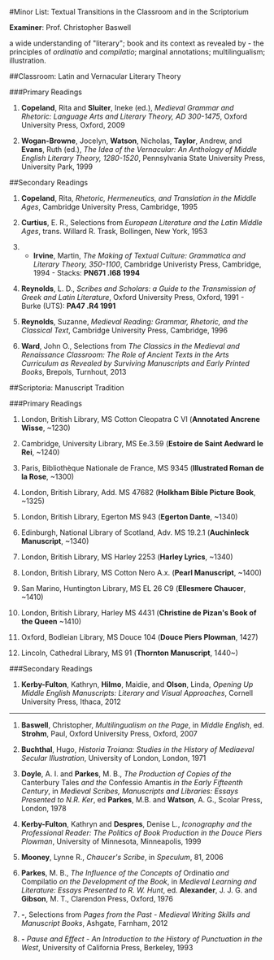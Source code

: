 #Minor List: Textual Transitions in the Classroom and in the Scriptorium

__Examiner__: Prof. Christopher Baswell

a wide understanding of "literary"; book and its context as revealed by - the principles of _ordinatio_ and _compilatio_; marginal annotations; multilingualism; illustration.

##Classroom: Latin and Vernacular Literary Theory 

###Primary Readings

1. __Copeland__, Rita and __Sluiter__, Ineke (ed.), _Medieval Grammar and Rhetoric: Language Arts and Literary Theory, AD 300-1475_, Oxford University Press, Oxford, 2009

1. __Wogan-Browne__, Jocelyn, __Watson__, Nicholas, __Taylor__, Andrew, and __Evans__, Ruth (ed.), _The Idea of the Vernacular: An Anthology of Middle English Literary Theory, 1280-1520_, Pennsylvania State University Press, University Park, 1999

##Secondary Readings

1. __Copeland__, Rita, _Rhetoric, Hermeneutics, and Translation in the Middle Ages_, Cambridge University Press, Cambridge, 1995

1. __Curtius__, E. R., Selections from _European Literature and the Latin Middle Ages_, trans. Willard R. Trask, Bollingen, New York, 1953

1. - __Irvine__, Martin, _The Making of Textual Culture: Grammatica and Literary Theory, 350-1100_, Cambridge Univeristy Press, Cambridge, 1994 - Stacks: __PN671 .I68 1994__

1. __Reynolds__, L. D., _Scribes and Scholars: a Guide to the Transmission of Greek and Latin Literature_, Oxford University Press, Oxford, 1991 - Burke (UTS): __PA47 .R4 1991__

1. __Reynolds__, Suzanne, _Medieval Reading: Grammar, Rhetoric, and the Classical Text_, Cambridge University Press, Cambridge, 1996

1. __Ward__, John O., Selections from _The Classics in the Medieval and Renaissance Classroom: The Role of Ancient Texts in the Arts Curriculum as Revealed by Surviving Manuscripts and Early Printed Books_, Brepols, Turnhout, 2013

##Scriptoria: Manuscript Tradition

###Primary Readings

1. London, British Library, MS Cotton Cleopatra C VI (__Annotated Ancrene Wisse__, ~1230)

1. Cambridge, University Library, MS Ee.3.59 (__Estoire de Saint Aedward le Rei__, ~1240)

1. Paris, Bibliothèque Nationale de France, MS 9345 (__Illustrated Roman de la Rose__, ~1300)

1. London, British Library, Add. MS 47682 (__Holkham Bible Picture Book__, ~1325) 

1. London, British Library, Egerton MS 943 (__Egerton Dante__, ~1340)

1. Edinburgh, National Library of Scotland, Adv. MS 19.2.1 (__Auchinleck Manuscript__, ~1340)

1. London, British Library, MS Harley 2253 (__Harley Lyrics__, ~1340)

1. London, British Library, MS Cotton Nero A.x. (__Pearl Manuscript__, ~1400)

1. San Marino, Huntington Library, MS EL 26 C9 (__Ellesmere Chaucer__, ~1410)

1. London, British Library, Harley MS 4431 (__Christine de Pizan's Book of the Queen__ ~1410)
	
1. Oxford, Bodleian Library, MS Douce 104 (__Douce Piers Plowman__, 1427)

1. Lincoln, Cathedral Library, MS 91 (__Thornton Manuscript__, 1440~)

###Secondary Readings

1. __Kerby-Fulton__, Kathryn, __Hilmo__, Maidie, and __Olson__, Linda, _Opening Up Middle English Manuscripts: Literary and Visual Approaches_, Cornell University Press, Ithaca, 2012

- - -

1. __Baswell__, Christopher, _Multilingualism on the Page_, in _Middle English_, ed. __Strohm__, Paul, Oxford University Press, Oxford, 2007

1. __Buchthal__, Hugo, _Historia Troiana: Studies in the History of Mediaeval Secular Illustration_, University of London, London, 1971

1. __Doyle__, A. I. and __Parkes__, M. B., _The Production of Copies of the_ Canterbury Tales _and the_ Confessio Amantis _in the Early Fifteenth Century_, in _Medieval Scribes, Manuscripts and Libraries: Essays Presented to N.R. Ker_, ed __Parkes__, M.B. and __Watson__, A. G., Scolar Press, London, 1978

1. __Kerby-Fulton__, Kathryn and __Despres__, Denise L., _Iconography and the Professional Reader: The Politics of Book Production in the Douce Piers Plowman_, University of Minnesota, Minneapolis, 1999

1. __Mooney__, Lynne R., _Chaucer's Scribe_, in _Speculum_, 81, 2006

1. __Parkes__, M. B., _The Influence of the Concepts of_ Ordinatio _and_ Compilatio _on the Development of the Book_, in _Medieval Learning and Literature: Essays Presented to R. W. Hunt_, ed. __Alexander__, J. J. G. and __Gibson__, M. T., Clarendon Press, Oxford, 1976

1. __-__, Selections from _Pages from the Past - Medieval Writing Skills and Manuscript Books_, Ashgate, Farnham, 2012

1. __-__ _Pause and Effect - An Introduction to the History of Punctuation in the West_, University of California Press, Berkeley, 1993
